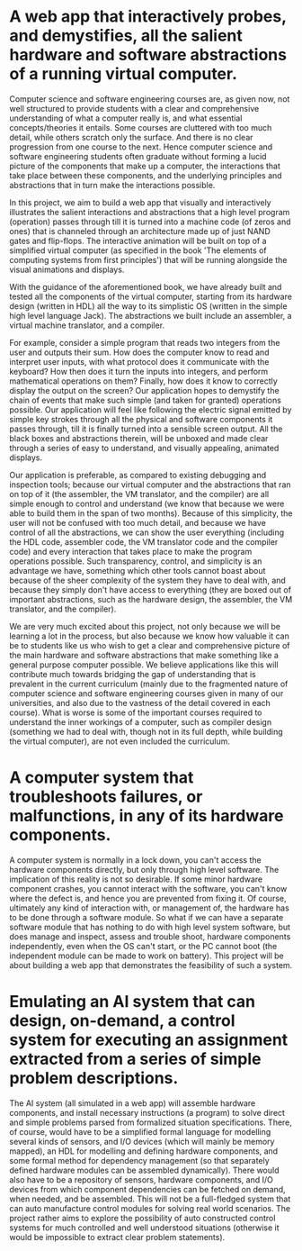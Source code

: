 # A web app that interactively probes, and demystifies, all the salient hardware and software abstractions of a running virtual computer.

Computer science and software engineering courses are, as given now, not well structured to provide students with a clear and comprehensive understanding of what a computer really is, and what essential concepts/theories it entails. Some courses are cluttered with too much detail, while others scratch only the surface. And there is no clear progression from one course to the next. Hence computer science and software engineering students often graduate without forming a lucid picture of the components that make up a computer, the interactions that take place between these components, and the underlying principles and abstractions that in turn make the interactions possible.

In this project, we aim to build a web app that visually and interactively illustrates the salient interactions and abstractions that a high level program (operation) passes through till it is turned into a machine code (of zeros and ones) that is channeled through an architecture made up of just NAND gates and flip-flops. The interactive animation will be built on top of a simplified virtual computer (as specified in the book 'The elements of computing systems from first principles') that will be running alongside the visual animations and displays.

With the guidance of the aforementioned book, we have already built and tested all the components of the virtual computer, starting from its hardware design (written in HDL) all the way to its simplistic OS (written in the simple high level language Jack). The abstractions we built include an assembler, a virtual machine translator, and a compiler. 

For example, consider a simple program that reads two integers from the user and outputs their sum. How does the computer know to read and interpret user inputs, with what protocol does it communicate with the keyboard? How then does it turn the inputs into integers, and perform mathematical operations on them? Finally, how does it know to correctly display the output on the screen? Our application hopes to demystify the chain of events that make such simple (and taken for granted) operations possible. Our application will feel like following the electric signal emitted by simple key strokes through all the physical and software components it passes through, till it is finally turned into a sensible screen output. All the black boxes and abstractions therein, will be unboxed and made clear through a series of easy to understand, and visually appealing, animated displays.

Our application is preferable, as compared to existing debugging and inspection tools; because our virtual computer and the abstractions that ran on top of it (the assembler, the VM translator, and the compiler) are all simple enough to control and understand (we know that because we were able to build them in the span of two months). Because of this simplicity, the user will not be confused with too much detail, and because we have control of all the abstractions, we can show the user everything (including the HDL code, assembler code, the VM translator code and the compiler code) and every interaction that takes place to make the program operations possible. Such transparency, control, and simplicity is an advantage we have, something which other tools cannot boast about because of the sheer complexity of the system they have to deal with, and because they simply don't have access to everything (they are boxed out of important abstractions, such as the hardware design, the assembler, the VM translator, and the compiler).

We are very much excited about this project, not only because we will be learning a lot in the process, but also because we know how valuable it can be to students like us who wish to get a clear and comprehensive picture of the main hardware and software abstractions that make something like a general purpose computer possible. We believe applications like this will contribute much towards bridging the gap of understanding that is prevalent in the current curriculum (mainly due to the fragmented nature of computer science and software engineering courses given in many of our universities, and also due to the vastness of the detail covered in each course). What is worse is some of the important courses required to understand the inner workings of a computer, such as compiler design (something we had to deal with, though not in its full depth, while building the virtual computer), are not even included the curriculum.

# A computer system that troubleshoots failures, or malfunctions, in any of its hardware components.

A computer system is normally in a lock down, you can't access the hardware components directly, but only through high level software. The implication of this reality is not so desirable. If some minor hardware component crashes, you cannot interact with the software, you can't know where the defect is, and hence you are prevented from fixing it. Of course, ultimately any kind of interaction with, or management of, the hardware has to be done through a software module. So what if we can have a separate software module that has nothing to do with high level system software, but does manage and inspect, assess and trouble shoot, hardware components independently, even when the OS can't start, or the PC cannot boot (the independent module can be made to work on battery). This project will be about building a web app that demonstrates the feasibility of such a system.

# Emulating an AI system that can design, on-demand, a control system for executing an assignment extracted from a series of simple problem descriptions.

The AI system (all simulated in a web app) will assemble hardware components, and install necessary instructions (a program) to solve direct and simple problems parsed from formalized situation specifications. There, of course, would have to be a simplified formal language for modelling several kinds of sensors, and I/O devices (which will mainly be memory mapped), an HDL for modelling and defining hardware components, and some formal method for dependency management (so that separately defined hardware modules can be assembled dynamically). There would also have to be a repository of sensors, hardware components, and I/O devices from which component dependencies can be fetched on demand, when needed, and be assembled. This will not be a full-fledged system that can auto manufacture control modules for solving real world scenarios. The project rather aims to explore the possibility of auto constructed control systems for much controlled and well understood situations (otherwise it would be impossible to extract clear problem statements).
